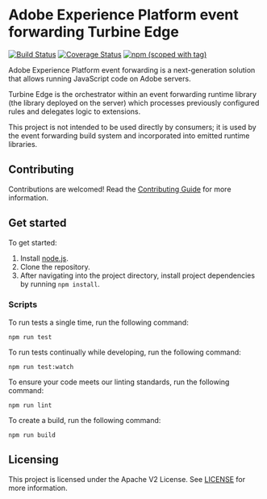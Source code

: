 # Adobe Experience Platform event forwarding Turbine Edge

[![Build Status](https://img.shields.io/github/actions/workflow/status/adobe/reactor-turbine-edge/node.js.yml?style=flat)](https://github.com/adobe/reactor-turbine-edge/actions)
[![Coverage Status](https://coveralls.io/repos/github/adobe/reactor-turbine-edge/badge.svg?branch=main)](https://coveralls.io/github/adobe/reactor-turbine-edge?branch=main)
[![npm (scoped with tag)](https://img.shields.io/npm/v/@adobe/reactor-turbine-edge.svg?style=flat)](https://www.npmjs.com/package/@adobe/reactor-turbine-edge)

Adobe Experience Platform event forwarding is a next-generation solution that allows running JavaScript code on Adobe servers.

Turbine Edge is the orchestrator within an event forwarding runtime library (the library deployed on the server) which processes previously configured rules and delegates logic to extensions.

This project is not intended to be used directly by consumers; it is used by the event forwarding build system and incorporated into emitted runtime libraries.

## Contributing

Contributions are welcomed! Read the [Contributing Guide](./.github/CONTRIBUTING.md) for more information.

## Get started

To get started:

1. Install [node.js](https://nodejs.org/).
2. Clone the repository.
3. After navigating into the project directory, install project dependencies by running `npm install`.

### Scripts

To run tests a single time, run the following command:

`npm run test`

To run tests continually while developing, run the following command:

`npm run test:watch`

To ensure your code meets our linting standards, run the following command:

`npm run lint`

To create a build, run the following command:

`npm run build`

## Licensing

This project is licensed under the Apache V2 License. See [LICENSE](LICENSE) for more information.
